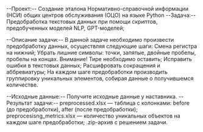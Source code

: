 --Проект:-- Создание эталона Нормативно-справочной информации (НСИ) общих центров обслуживания (ОЦО) на языке Python
--Задача:-- Предобработка текстовых данных при помощи скриптов, предобученных моделей NLP, GPT-моделей;

--Описание задачи:--
В данной задаче необходимо произвести предобработку данных, осуществляя следующие шаги:
Смена регистра на нижний;
Убрать лишние символы: точки, запятые, двойные пробелы, пробелы на концах. Внимание! Тире необходимо оставить;
Исправить ошибки в текстовых данных;
Расшифровать сокращения и аббревиатуры;
На каждом шаге предобработки производить группировку уникальных элементов, собирая данные о получившемся количестве.


--Исходные данные:-- Получите исходные данные у наставника.
--Результат задачи:--
preprocessed.xlsx — таблица с колонками: before (до предобработки), after (после предобработки);
preprocesisng_metrics.xlsx — количество уникальных объектов на каждом шаге предобработки;
.zip-архив с решением задачи.

